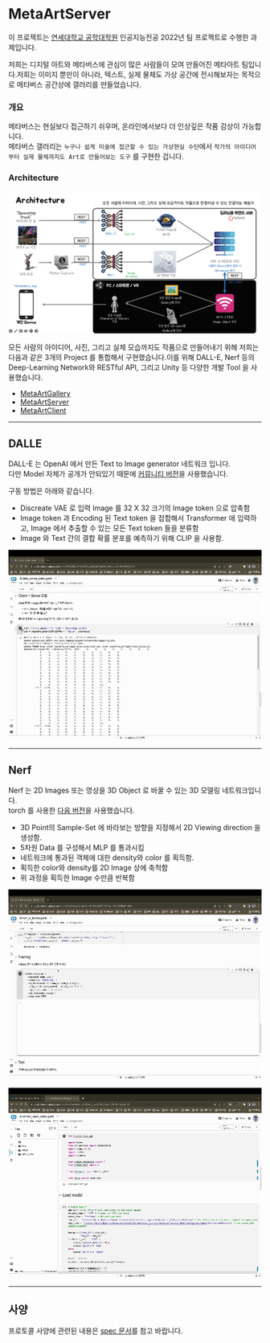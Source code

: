 # MetaArtServer

이 프로젝트는 [연세대학교 공학대학원](https://eyonsei.yonsei.ac.kr/main.asp) 인공지능전공 2022년 팀 프로젝트로 수행한 과제입니다.

저희는 디지털 아트와 메타버스에 관심이 많은 사람들이 모여 만들어진 메타아트 팀입니다.저희는 이미지 뿐만이 아니라, 텍스트, 실제 물체도 가상 공간에 전시해보자는 목적으로 메타버스 공간상에 갤러리를 만들었습니다.

### **개요**

메타버스는 현실보다 접근하기 쉬우며, 온라인에서보다 더 인상깊은 작품 감상이 가능합니다.  
메타버스 갤러리는 `누구나 쉽게 미술에 접근할 수 있는 가상현실 수단`에서 `작가의 아이디어부터 실제 물체까지도 Art로 만들어보는 도구` 를 구현한 겁니다.

### **Architecture**

![figure](./figure/architecture.png)

모든 사람의 아이디어, 사진, 그리고 실제 모습까지도 작품으로 만들어내기 위해 저희는 다음과 같은 3개의 Project 를 통합해서 구현했습니다.이를 위해 DALL-E, Nerf 등의 Deep-Learning Network와 RESTful API, 그리고 Unity 등 다양한 개발 Tool 을 사용했습니다.

- [MetaArtGallery](https://github.com/maroomir/MetaArtGallery)
- [MetaArtServer](https://github.com/maroomir/MetaArtServer)
- [MetaArtClient](https://github.com/maroomir/MetaArtClient)

---

## DALLE

DALL-E 는 OpenAI 에서 만든 Text to Image generator 네트워크 입니다.  
다만 Model 자체가 공개가 안되있기 때문에 [커뮤니티 버전](https://github.com/lucidrains/DALLE-pytorch)을 사용했습니다.

구동 방법은 아래와 같습니다.

- Discreate VAE 로 입력 Image 를 32 X 32 크기의 Image token 으로 압축함
- Image token 과 Encoding 된 Text token 을 접합해서 Transformer 에 입력하고, Image 에서 추출할 수 있는 모든 Text token 들을 분류함
- Image 와 Text 간의 결합 확률 분포를 예측하기 위해 CLIP 을 사용함.

![figure](./figure/dalle_colab_demo.gif)

---

## Nerf

Nerf 는 2D Images 또는 영상을 3D Object 로 바꿀 수 있는 3D 모델링 네트워크입니다.  
torch 를 사용한 [다음 버전](https://github.com/kwea123/nerf_pl)을 사용했습니다.

- 3D Point의 Sample-Set 에 바라보는 방향을 지정해서 2D Viewing direction 을 생성함.
- 5차원 Data 를 구성해서 MLP 를 통과시킴
- 네트워크에 통과된 객체에 대한 density와 color 를 획득함.
- 획득한 color와 density를 2D Image 상에 축척함
- 위 과정을 획득한 Image 수만큼 반복함

![figure](./figure/nerf_trainer_colab_demo.gif)

![figure](./figure/mesh_extract_colab_demo.gif)

---

## 사양

프로토콜 사양에 관련된 내용은 [spec 문서](spec.md)를 참고 바랍니다.